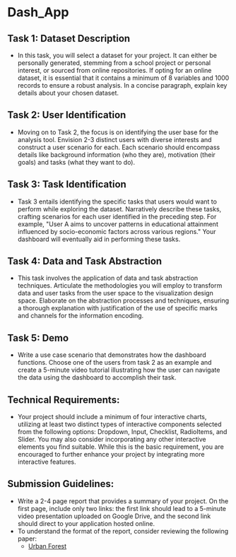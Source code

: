 # Dash_App

## Task 1: Dataset Description
- In this task, you will select a dataset for your project. It can either be personally generated, stemming from a school project or personal interest, or sourced from online repositories. If opting for an online dataset, it is essential that it contains a minimum of 8 variables and 1000 records to ensure a robust analysis. In a concise paragraph, explain key details about your chosen dataset.

## Task 2: User Identification
- Moving on to Task 2, the focus is on identifying the user base for the analysis tool. Envision 2-3 distinct users with diverse interests and construct a user scenario for each. Each scenario should encompass details like background information (who they are), motivation (their goals) and tasks (what they want to do). 

## Task 3: Task Identification
- Task 3 entails identifying the specific tasks that users would want to perform while exploring the dataset. Narratively describe these tasks, crafting scenarios for each user identified in the preceding step. For example, "User A aims to uncover patterns in educational attainment influenced by socio-economic factors across various regions." Your dashboard will eventually aid in performing these tasks.

## Task 4: Data and Task Abstraction
- This task involves the application of data and task abstraction techniques. Articulate the methodologies you will employ to transform data and user tasks from the user space to the visualization design space. Elaborate on the abstraction processes and techniques, ensuring a thorough explanation with justification of the use of specific marks and channels for the information encoding.

## Task 5: Demo
- Write a use case scenario that demonstrates how the dashboard functions. Choose one of the users from task 2 as an example and create a 5-minute video tutorial illustrating how the user can navigate the data using the dashboard to accomplish their task.

## Technical Requirements:
- Your project should include a minimum of four interactive charts, utilizing at least two distinct types of interactive components selected from the following options: Dropdown, Input, Checklist, RadioItems, and Slider. You may also consider incorporating any other interactive elements you find suitable. While this is the basic requirement, you are encouraged to further enhance your project by integrating more interactive features.

## Submission Guidelines:
- Write a 2-4 page report that provides a summary of your project. On the first page, include only two links: the first link should lead to a 5-minute video presentation uploaded on Google Drive, and the second link should direct to your application hosted online.
- To understand the format of the report, consider reviewing the following paper:
    - <a href=https://drive.google.com/file/d/1tUnVrn_8U9pAhCUoaOgxwQD20r9soR6I/view>Urban Forest</a>
